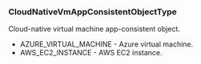 ### CloudNativeVmAppConsistentObjectType
Cloud-native virtual machine app-consistent object.

- AZURE_VIRTUAL_MACHINE - Azure virtual machine.
- AWS_EC2_INSTANCE - AWS EC2 instance.
